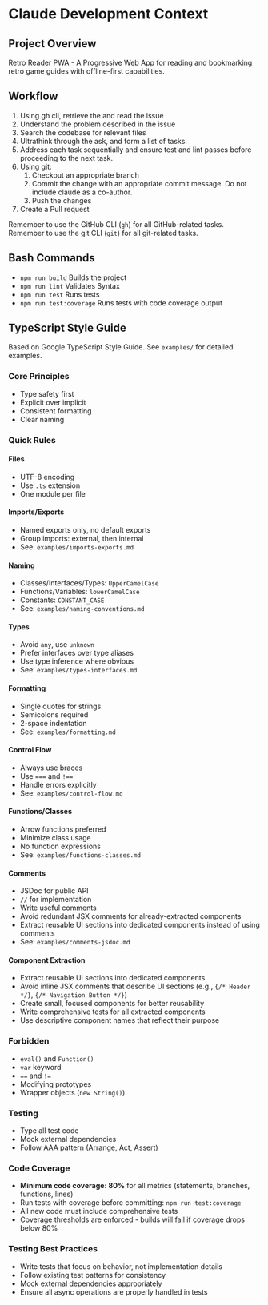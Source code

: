 # Claude Development Context

## Project Overview
Retro Reader PWA - A Progressive Web App for reading and bookmarking retro game guides with offline-first capabilities.

## Workflow

1. Using gh cli, retrieve the and read the issue
1. Understand the problem described in the issue
2. Search the codebase for relevant files
3. Ultrathink through the ask, and form a list of tasks.
4. Address each task sequentially and ensure test and lint passes before proceeding to the next task.
5. Using git:
    1. Checkout an appropriate branch
    2. Commit the change with an appropriate commit message. Do not include claude as a co-author.
    3. Push the changes
6. Create a Pull request

Remember to use the GitHub CLI (`gh`) for all GitHub-related tasks.
Remember to use the git CLI (`git`) for all git-related tasks.

## Bash Commands
- `npm run build` Builds the project
- `npm run lint` Validates Syntax
- `npm run test` Runs tests
- `npm run test:coverage` Runs tests with code coverage output

## TypeScript Style Guide

Based on Google TypeScript Style Guide. See `examples/` for detailed examples.

### Core Principles
- Type safety first
- Explicit over implicit
- Consistent formatting
- Clear naming

### Quick Rules

#### Files
- UTF-8 encoding
- Use `.ts` extension
- One module per file

#### Imports/Exports
- Named exports only, no default exports
- Group imports: external, then internal
- See: `examples/imports-exports.md`

#### Naming
- Classes/Interfaces/Types: `UpperCamelCase`
- Functions/Variables: `lowerCamelCase`
- Constants: `CONSTANT_CASE`
- See: `examples/naming-conventions.md`

#### Types
- Avoid `any`, use `unknown`
- Prefer interfaces over type aliases
- Use type inference where obvious
- See: `examples/types-interfaces.md`

#### Formatting
- Single quotes for strings
- Semicolons required
- 2-space indentation
- See: `examples/formatting.md`

#### Control Flow
- Always use braces
- Use `===` and `!==`
- Handle errors explicitly
- See: `examples/control-flow.md`

#### Functions/Classes
- Arrow functions preferred
- Minimize class usage
- No function expressions
- See: `examples/functions-classes.md`

#### Comments
- JSDoc for public API
- `//` for implementation
- Write useful comments
- Avoid redundant JSX comments for already-extracted components
- Extract reusable UI sections into dedicated components instead of using comments
- See: `examples/comments-jsdoc.md`

#### Component Extraction
- Extract reusable UI sections into dedicated components
- Avoid inline JSX comments that describe UI sections (e.g., `{/* Header */}`, `{/* Navigation Button */}`)
- Create small, focused components for better reusability
- Write comprehensive tests for all extracted components
- Use descriptive component names that reflect their purpose

### Forbidden
- `eval()` and `Function()`
- `var` keyword
- `==` and `!=`
- Modifying prototypes
- Wrapper objects (`new String()`)

### Testing
- Type all test code
- Mock external dependencies
- Follow AAA pattern (Arrange, Act, Assert)

### Code Coverage
- **Minimum code coverage: 80%** for all metrics (statements, branches, functions, lines)
- Run tests with coverage before committing: `npm run test:coverage`
- All new code must include comprehensive tests
- Coverage thresholds are enforced - builds will fail if coverage drops below 80%

### Testing Best Practices
- Write tests that focus on behavior, not implementation details
- Follow existing test patterns for consistency
- Mock external dependencies appropriately
- Ensure all async operations are properly handled in tests
